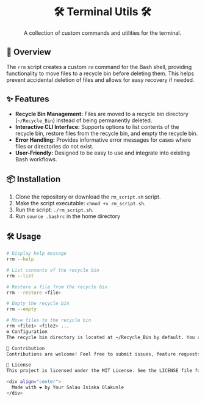 <div align="center">
  <h1>🛠️ Terminal Utils 🛠️</h1>
  <p>A collection of custom commands and utilities for the terminal.</p>
</div>

## 🚀 Overview

The `rrm` script creates a custom `rm` command for the Bash shell, providing functionality to move files to a recycle bin before deleting them. This helps prevent accidental deletion of files and allows for easy recovery if needed.

## ✨ Features

- **Recycle Bin Management:** Files are moved to a recycle bin directory (`~/Recycle_Bin`) instead of being permanently deleted.
- **Interactive CLI Interface:** Supports options to list contents of the recycle bin, restore files from the recycle bin, and empty the recycle bin.
- **Error Handling:** Provides informative error messages for cases where files or directories do not exist.
- **User-Friendly:** Designed to be easy to use and integrate into existing Bash workflows.

## 📦 Installation

1. Clone the repository or download the `rm_script.sh` script.
2. Make the script executable: `chmod +x rm_script.sh`.
3. Run the script: `./rm_script.sh`.
4. Run `source .bashrc` in the home directory

## 🛠️ Usage

```bash
# Display help message
rrm --help

# List contents of the recycle bin
rrm --list

# Restore a file from the recycle bin
rrm --restore <file>

# Empty the recycle bin
rrm --empty

# Move files to the recycle bin
rrm <file1> <file2> ...
⚙️ Configuration
The recycle bin directory is located at ~/Recycle_Bin by default. You can customize the location by modifying the script.

🤝 Contribution
Contributions are welcome! Feel free to submit issues, feature requests, or pull requests on GitHub.

📝 License
This project is licensed under the MIT License. See the LICENSE file for details.

<div align="center">
  Made with ❤️ by Your Salau Isiaka Olakunle
</div>

